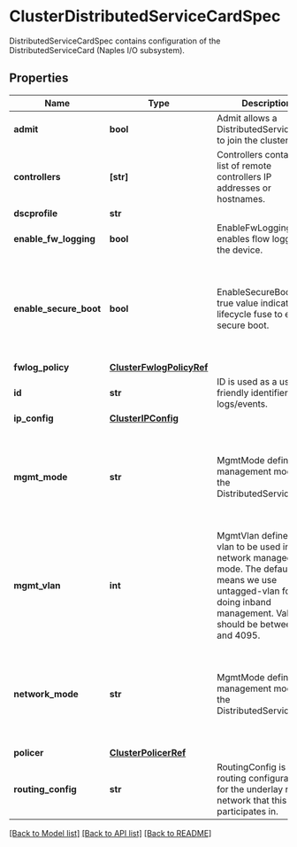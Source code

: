 # ClusterDistributedServiceCardSpec

DistributedServiceCardSpec contains configuration of the DistributedServiceCard (Naples I/O subsystem).
## Properties
Name | Type | Description | Notes
------------ | ------------- | ------------- | -------------
**admit** | **bool** | Admit allows a DistributedServiceCard to join the cluster. | [optional] 
**controllers** | **[str]** | Controllers contains the list of remote controllers IP addresses or hostnames. | [optional] 
**dscprofile** | **str** |  | [optional] 
**enable_fw_logging** | **bool** | EnableFwLogging enables flow logging on the device. | [optional] 
**enable_secure_boot** | **bool** | EnableSecureBoot a true value indicates, set lifecycle fuse to enable secure boot. | [optional]  if omitted the server will use the default value of False
**fwlog_policy** | [**ClusterFwlogPolicyRef**](ClusterFwlogPolicyRef.md) |  | [optional] 
**id** | **str** | ID is used as a user friendly identifier in logs/events. | [optional] 
**ip_config** | [**ClusterIPConfig**](ClusterIPConfig.md) |  | [optional] 
**mgmt_mode** | **str** | MgmtMode defines the management mode of the DistributedServiceCard. | [optional]  if omitted the server will use the default value of "host"
**mgmt_vlan** | **int** | MgmtVlan defines the vlan to be used in network managed mode. The default of 0 means we use untagged-vlan for doing inband management. Value should be between 0 and 4095. | [optional] 
**network_mode** | **str** | MgmtMode defines the management mode of the DistributedServiceCard. | [optional]  if omitted the server will use the default value of "oob"
**policer** | [**ClusterPolicerRef**](ClusterPolicerRef.md) |  | [optional] 
**routing_config** | **str** | RoutingConfig is the routing configuration for the underlay routed network that this DSC participates in. | [optional] 

[[Back to Model list]](../README.md#documentation-for-models) [[Back to API list]](../README.md#documentation-for-api-endpoints) [[Back to README]](../README.md)


